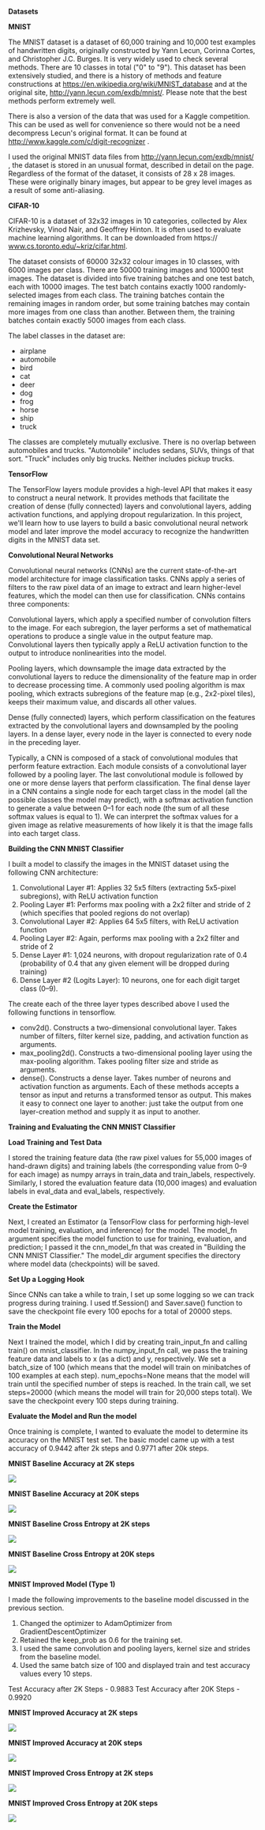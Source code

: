 **Datasets**

**MNIST**

The MNIST dataset is a dataset of 60,000 training and 10,000 test examples of handwritten digits, originally constructed by Yann Lecun, Corinna Cortes, and Christopher J.C. Burges. It is very widely used to check several methods. There are 10 classes in total ("0" to "9"). This dataset has been extensively studied, and there is a history of methods and feature constructions at https://en.wikipedia.org/wiki/MNIST_database and at the original site, http://yann.lecun.com/exdb/mnist/. Please note that the best methods perform extremely well.

There is also a version of the data that was used for a Kaggle competition. This can be used as well for convenience so there would not be a need decompress Lecun's original format. It can be found at http://www.kaggle.com/c/digit-recognizer .

I used the original MNIST data files from http://yann.lecun.com/exdb/mnist/ , the dataset is stored in an unusual format, described in detail on the page. Regardless of the format of the dataset, it consists of 28 x 28 images. These were originally binary images, but appear to be grey level images as a result of some anti-aliasing. 

**CIFAR-10**

CIFAR-10 is a dataset of 32x32 images in 10 categories, collected by Alex Krizhevsky, Vinod Nair, and Geoffrey Hinton. It is often used to evaluate machine learning algorithms. It can be downloaded from https:// www.cs.toronto.edu/~kriz/cifar.html.

The dataset consists of 60000 32x32 colour images in 10 classes, with 6000 images per class. There are 50000 training images and 10000 test images. The dataset is divided into five training batches and one test batch, each with 10000 images. The test batch contains exactly 1000 randomly-selected images from each class. The training batches contain the remaining images in random order, but some training batches may contain more images from one class than another. Between them, the training batches contain exactly 5000 images from each class.

The label classes in the dataset are:

+ airplane
+ automobile
+ bird
+ cat
+ deer
+ dog
+ frog
+ horse
+ ship
+ truck

The classes are completely mutually exclusive. There is no overlap between automobiles and trucks. "Automobile" includes sedans, SUVs, things of that sort. "Truck" includes only big trucks. Neither includes pickup trucks.

**TensorFlow**

The TensorFlow layers module provides a high-level API that makes it easy to construct a neural network. It provides methods that facilitate the creation of dense (fully connected) layers and convolutional layers, adding activation functions, and applying dropout regularization. In this project, we'll learn how to use layers to build a basic convolutional neural network model and later improve the model accuracy to recognize the handwritten digits in the MNIST data set.

**Convolutional Neural Networks**

Convolutional neural networks (CNNs) are the current state-of-the-art model architecture for image classification tasks. CNNs apply a series of filters to the raw pixel data of an image to extract and learn higher-level features, which the model can then use for classification. CNNs contains three components:

Convolutional layers, which apply a specified number of convolution filters to the image. For each subregion, the layer performs a set of mathematical operations to produce a single value in the output feature map. Convolutional layers then typically apply a ReLU activation function to the output to introduce nonlinearities into the model.

Pooling layers, which downsample the image data extracted by the convolutional layers to reduce the dimensionality of the feature map in order to decrease processing time. A commonly used pooling algorithm is max pooling, which extracts subregions of the feature map (e.g., 2x2-pixel tiles), keeps their maximum value, and discards all other values.

Dense (fully connected) layers, which perform classification on the features extracted by the convolutional layers and downsampled by the pooling layers. In a dense layer, every node in the layer is connected to every node in the preceding layer.

Typically, a CNN is composed of a stack of convolutional modules that perform feature extraction. Each module consists of a convolutional layer followed by a pooling layer. The last convolutional module is followed by one or more dense layers that perform classification. The final dense layer in a CNN contains a single node for each target class in the model (all the possible classes the model may predict), with a softmax activation function to generate a value between 0–1 for each node (the sum of all these softmax values is equal to 1). We can interpret the softmax values for a given image as relative measurements of how likely it is that the image falls into each target class.

**Building the CNN MNIST Classifier**

I built a model to classify the images in the MNIST dataset using the following CNN architecture:

1. Convolutional Layer #1: Applies 32 5x5 filters (extracting 5x5-pixel subregions), with ReLU activation function
2. Pooling Layer #1: Performs max pooling with a 2x2 filter and stride of 2 (which specifies that pooled regions do not overlap)
3. Convolutional Layer #2: Applies 64 5x5 filters, with ReLU activation function
4. Pooling Layer #2: Again, performs max pooling with a 2x2 filter and stride of 2
5. Dense Layer #1: 1,024 neurons, with dropout regularization rate of 0.4 (probability of 0.4 that any given element will be dropped during training)
6. Dense Layer #2 (Logits Layer): 10 neurons, one for each digit target class (0–9).

The create each of the three layer types described above I used the following functions in tensorflow.

+ conv2d(). Constructs a two-dimensional convolutional layer. Takes number of filters, filter kernel size, padding, and activation function as arguments.
+ max_pooling2d(). Constructs a two-dimensional pooling layer using the max-pooling algorithm. Takes pooling filter size and stride as arguments.
+ dense(). Constructs a dense layer. Takes number of neurons and activation function as arguments.
Each of these methods accepts a tensor as input and returns a transformed tensor as output. This makes it easy to connect one layer to another: just take the output from one layer-creation method and supply it as input to another.

**Training and Evaluating the CNN MNIST Classifier**

**Load Training and Test Data**

I stored the training feature data (the raw pixel values for 55,000 images of hand-drawn digits) and training labels (the corresponding value from 0–9 for each image) as numpy arrays in train_data and train_labels, respectively. Similarly, I stored the evaluation feature data (10,000 images) and evaluation labels in eval_data and eval_labels, respectively.

**Create the Estimator**

Next, I created an Estimator (a TensorFlow class for performing high-level model training, evaluation, and inference) for the model. The model_fn argument specifies the model function to use for training, evaluation, and prediction; I passed it the cnn_model_fn that was created in "Building the CNN MNIST Classifier." The model_dir argument specifies the directory where model data (checkpoints) will be saved.

**Set Up a Logging Hook**

Since CNNs can take a while to train, I set up some logging so we can track progress during training. I used tf.Session() and Saver.save() function to save the checkpoint file every 100 epochs for a total of 20000 steps.

**Train the Model**

Next I trained the model, which I did by creating train_input_fn and calling train() on mnist_classifier. In the numpy_input_fn call, we pass the training feature data and labels to x (as a dict) and y, respectively. We set a batch_size of 100 (which means that the model will train on minibatches of 100 examples at each step). num_epochs=None means that the model will train until the specified number of steps is reached. In the train call, we set steps=20000 (which means the model will train for 20,000 steps total). We save the checkpoint every 100 steps during training.

**Evaluate the Model and Run the model**

Once training is complete, I wanted to evaluate the model to determine its accuracy on the MNIST test set. The basic model came up with a test accuracy of 0.9442 after 2k steps and 0.9771 after 20k steps.

**MNIST Baseline Accuracy at 2K steps**

<img src="MNIST_baseline_1.png">

**MNIST Baseline Accuracy at 20K steps**

<img src="MNIST_baseline_2.png">

**MNIST Baseline Cross Entropy at 2K steps**

<img src="MNIST_baseline_3.png">

**MNIST Baseline Cross Entropy at 20K steps**

<img src="MNIST_baseline_4.png">

**MNIST Improved Model (Type 1)**

I made the following improvements to the baseline model discussed in the previous section.

1.	Changed the optimizer to AdamOptimizer from GradientDescentOptimizer
2.	Retained the keep_prob as 0.6 for the training set.
3.	I used the same convolution and pooling layers, kernel size and strides from the baseline model.
4.	Used the same batch size of 100 and displayed train and test accuracy values every 10 steps.

Test Accuracy after 2K Steps	- 0.9883
Test Accuracy after 20K Steps -	0.9920

**MNIST Improved Accuracy at 2K steps**

<img src="MNIST_improved_1_1.png">

**MNIST Improved Accuracy at 20K steps**

<img src="MNIST_improved_1_2.png">

**MNIST Improved Cross Entropy at 2K steps**

<img src="MNIST_improved_1_3.png">

**MNIST Improved Cross Entropy at 20K steps**

<img src="MNIST_improved_1_4.png">


